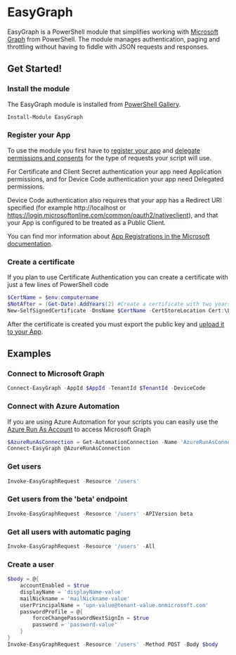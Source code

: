 # EasyGraph
EasyGraph is a PowerShell module that simplifies working with [Microsoft Graph](https://docs.microsoft.com/en-us/graph/) from PowerShell. The module manages authentication, paging and throttling without having to fiddle with JSON requests and responses. 

## Get Started!

### Install the module
The EasyGraph module is installed from [PowerShell Gallery](https://www.powershellgallery.com/packages/EasyGraph).
```powershell
Install-Module EasyGraph
```
### Register your App
To use the module you first have to [register your app](https://docs.microsoft.com/en-us/graph/auth-register-app-v2) and [delegate permissions and consents](https://docs.microsoft.com/en-us/azure/active-directory/develop/v2-permissions-and-consent) for the type of requests your script will use. 

For Certificate and Client Secret authentication your app need Application permissions, and for Device Code authentication your app need Delegated permissions.

Device Code authentication also requires that your app has a Redirect URI specified (for example http://localhost or https://login.microsoftonline.com/common/oauth2/nativeclient), and that your App is configured to be treated as a Public Client. 

You can find mor information about [App Registrations in the Microsoft documentation](https://docs.microsoft.com/en-us/azure/active-directory/develop/scenario-desktop-app-registration). 

### Create a certificate
If you plan to use Certificate Authentication you can create a certificate with just a few lines of PowerShell code
```powershell
$CertName = $env:computername
$NotAfter = (Get-Date).AddYears(2) #Create a certificate with two years validity
New-SelfSignedCertificate -DnsName $CertName -CertStoreLocation Cert:\LocalMachine\My -NotAfter $NotAfter
```
After the certificate is created you must export the public key and [upload it to your App](https://docs.microsoft.com/en-us/azure/active-directory/develop/howto-create-service-principal-portal#upload-a-certificate-or-create-a-secret-for-signing-in). 

## Examples
### Connect to Microsoft Graph
```powershell
Connect-EasyGraph -AppId $AppId -TenantId $TenantId -DeviceCode
```
### Connect with Azure Automation
If you are using Azure Automation for your scripts you can easily use the [Azure Run As Account](https://docs.microsoft.com/en-us/azure/automation/manage-runas-account) to access Microsoft Graph
```powershell
$AzureRunAsConnection = Get-AutomationConnection -Name 'AzureRunAsConnection'
Connect-EasyGraph @AzureRunAsConnection
```
### Get users
```powershell
Invoke-EasyGraphRequest -Resource '/users'
```
### Get users from the 'beta' endpoint
```powershell
Invoke-EasyGraphRequest -Resource '/users' -APIVersion beta
```
### Get all users with automatic paging
```powershell
Invoke-EasyGraphRequest -Resource '/users' -All
```
### Create a user 
```powershell
$body = @{
    accountEnabled = $true
    displayName = 'displayName-value'
    mailNickname = 'mailNickname-value'
    userPrincipalName = 'upn-value@tenant-value.onmicrosoft.com'
    passwordProfile = @{
        forceChangePasswordNextSignIn = $true
        password = 'password-value'
    }
}
Invoke-EasyGraphRequest -Resource '/users' -Method POST -Body $body
```
